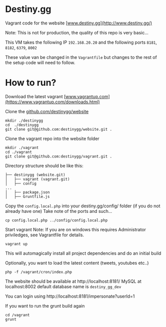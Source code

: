 # Destiny.gg
Vagrant code for the website [www.destiny.gg](http://www.destiny.gg/)

Note: This is not for production, the quality of this repo is very basic...

This VM takes the following IP `192.168.20.20` and the following ports `8181`, `8182`, `6379`, `8002`

These value van be changed in the `Vagrantfile` but changes to the rest of the setup code will need to follow.

# How to run?

Download the latest vagrant [www.vagrantup.com](https://www.vagrantup.com/downloads.html)

Clone the [github.com/destinygg/website](https://github.com/destinygg/website)

```shell
mkdir ./destinygg
cd  ./destinygg
git clone git@github.com:destinygg/website.git .
```

Clone the vagrant repo into the website folder

```shell
mkdir ./vagrant
cd ./vagrant
git clone git@github.com:destinygg/vagrant.git .
```

Directory structure should be like this:

```
├── destinygg (website.git)
│   ├── vagrant (vagrant.git)
│   ├── config
...
│   ├── package.json
│   ├── Gruntfile.js
```

Copy the `config.local.php` into your destiny.gg/config/ folder (if you do not already have one)
Take note of the ports and such...

```shell
cp config.local.php ../config/config.local.php
```

Start vagrant
Note: If you are on windows this requires Administrator priviledges, see Vagrantfile for details.

```shell
vagrant up
```
This will automagically install all project dependencies and do an initial build 

Optionally, you want to load the latest content (tweets, youtubes etc..)

```shell
php -f /vagrant/cron/index.php
```

The website should be available at http://localhost:8181/
MySQL at localhost:8002 default database name is `destiny_gg_dev`

You can login using http://localhost:8181/impersonate?userId=1

If you want to run the grunt build again 

```shell
cd /vagrant
grunt
```
